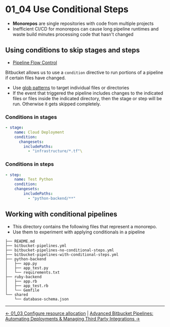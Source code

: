 # 01_04 Use Conditional Steps

- **Monorepos** are single repositories with code from multiple projects
- Inefficient CI/CD for monorepos can cause long pipeline runtimes and waste build minutes processing code that hasn't changed

## Using conditions to skip stages and steps

- [Pipeline Flow Control](https://support.atlassian.com/bitbucket-cloud/docs/step-options/#Flow-control)

Bitbucket allows us to use a `condition` directive to run portions of a pipeline if certain files have changed.

- Use [glob patterns](https://support.atlassian.com/bitbucket-cloud/docs/use-glob-patterns-on-the-pipelines-yaml-file/) to target individual files or directories
- If the event that triggered the pipeline includes changes to the indicated files or files inside the indicated directory, then the stage or step will be run.  Otherwise it gets skipped completely.

### Conditions in stages

```yaml
- stage:
    name: Cloud Deployment
    condition:
      changesets:
        includePaths:
          - "infrastructure/*.tf"\
```

### Conditions in steps

```yaml
- step:
    name: Test Python
    condition:
    changesets:
        includePaths:
          - "python-backend/**"
```

## Working with conditional pipelines

- This directory contains the following files that represent a monorepo.
- Use them to experiment with applying conditionals in a pipeline

```text
├── README.md
├── bitbucket-pipelines.yml
├── bitbucket-pipelines-no-conditional-steps.yml
├── bitbucket-pipelines-with-conditional-steps.yml
├── python-backend
│   ├── app.py
│   ├── app_test.py
│   └── requirements.txt
├── ruby-backend
│   ├── app.rb
│   ├── app_test.rb
│   └── Gemfile
└── shared
    └── database-schema.json
```


<!-- FooterStart -->
---
[← 01_03 Configure resource allocation](../01_03_configure_resource_allocation/README.md) | [Advanced Bitbucket Pipelines: Automating Deployments & Managing Third Party Integrations →](../../README.md)
<!-- FooterEnd -->

